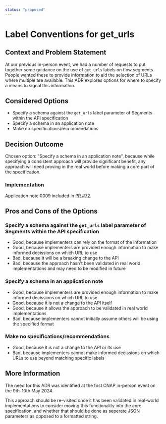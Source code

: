 ```yaml
---
status: "proposed"
---
```

# Label Conventions for get_urls

## Context and Problem Statement

At our previous in-person event, we had a number of requests to put together some guidance on the use of `get_urls` labels on flow segments.
People wanted these to provide information to aid the selection of URLs where multiple are available.
This ADR explores options for where to specify a means to signal this information.

## Considered Options

* Specify a schema against the `get_urls` label parameter of Segments within the API specification
* Specify a schema in an application note
* Make no specifications/recommendations

## Decision Outcome

Chosen option: "Specify a schema in an application note", because while specifying a consistent approach will provide significant benefit, any approach will need proving in the real world before making a core part of the specification.

### Implementation

Application note 0009 included in [PR #72](https://github.com/bbc/tams/pull/72).

## Pros and Cons of the Options

### Specify a schema against the `get_urls` label parameter of Segments within the API specification

* Good, because implementers can rely on the format of the information
* Good, because implementers are provided enough information to make informed decissions on which URL to use
* Bad, because it will be a breaking change to the API
* Bad, because the approach hasn't been validated in real world implementations and may need to be modified in future

### Specify a schema in an application note

* Good, because implementers are provided enough information to make informed decissions on which URL to use
* Good, because it is not a change to the API itself
* Good, because it allows the approach to be validated in real world implementations
* Bad, because implementers cannot initially assume others will be using the specified format

### Make no specifications/recommendations

* Good, because it is not a change to the API or its use
* Bad, because implementers cannot make informed decissions on which URLs to use beyond matching specific labels

## More Information

The need for this ADR was identified at the first CNAP in-person event on the 9th-10th May 2024.

This approach should be re-visited once it has been validated in real-world implementations to consider moving this functionality into the core specification, and whether that should be done as seperate JSON parameters as opposed to a formatted string.
